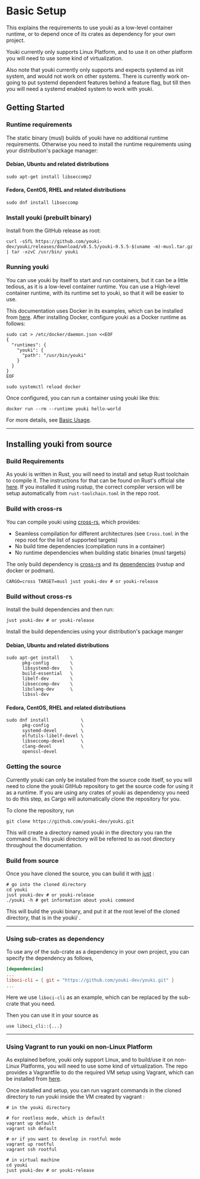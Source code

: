 # Basic Setup

This explains the requirements to use youki as a low-level container runtime, or to depend once of its crates as dependency for your own project.

Youki currently only supports Linux Platform, and to use it on other platform you will need to use some kind of virtualization.

Also note that youki currently only supports and expects systemd as init system, and would not work on other systems. There is currently work on-going to put systemd dependent features behind a feature flag, but till then you will need a systemd enabled system to work with youki.

## Getting Started

### Runtime requirements

The static binary (musl) builds of youki have no additional runtime requirements. Otherwise you need to install the runtime requirements using your distribution's package manager:

#### Debian, Ubuntu and related distributions
```console
sudo apt-get install libseccomp2
```

#### Fedora, CentOS, RHEL and related distributions
```console
sudo dnf install libseccomp
```

### Install youki (prebuilt binary)

Install from the GitHub release as root:

<!--youki release begin-->
```console
curl -sSfL https://github.com/youki-dev/youki/releases/download/v0.5.5/youki-0.5.5-$(uname -m)-musl.tar.gz | tar -xzvC /usr/bin/ youki
```
<!--youki release end-->

### Running youki

You can use youki by itself to start and run containers, but it can be a little tedious, as it is a low-level container runtime. You can use a High-level container runtime, with its runtime set to youki, so that it will be easier to use.

This documentation uses Docker in its examples, which can be installed from [here](https://docs.docker.com/engine/install).
After installing Docker, configure youki as a Docker runtime as follows:

```console
sudo cat > /etc/docker/daemon.json <<EOF
{
  "runtimes": {
    "youki": {
      "path": "/usr/bin/youki"
    }
  }
}
EOF

sudo systemctl reload docker
```

Once configured, you can run a container using youki like this:

```console
docker run --rm --runtime youki hello-world
```

For more details, see [Basic Usage](./basic_usage.md).

---

## Installing youki from source

### Build Requirements

As youki is written in Rust, you will need to install and setup Rust toolchain to compile it. The instructions for that can be found on Rust's official site [here](https://www.rust-lang.org/tools/install).
If you installed it using rustup, the correct compiler version will be setup automatically from `rust-toolchain.toml` in the repo root.

### Build with cross-rs

You can compile youki using [cross-rs](https://github.com/cross-rs/cross), which provides:
* Seamless compilation for different architectures (see `Cross.toml` in the repo root for the list of supported targets)
* No build time dependencies (compilation runs in a container)
* No runtime dependencies when building static binaries (musl targets)

The only build dependency is [cross-rs](https://github.com/cross-rs/cross?tab=readme-ov-file#installation) and its [dependencies](https://github.com/cross-rs/cross?tab=readme-ov-file#dependencies) (rustup and docker or podman).


```console
CARGO=cross TARGET=musl just youki-dev # or youki-release
```

### Build without cross-rs

Install the build dependencies and then run:
```console
just youki-dev # or youki-release
```

Install the build dependencies using your distribution's package manger

#### Debian, Ubuntu and related distributions
```console
sudo apt-get install    \
      pkg-config        \
      libsystemd-dev    \
      build-essential   \
      libelf-dev        \
      libseccomp-dev    \
      libclang-dev      \
      libssl-dev
```

#### Fedora, CentOS, RHEL and related distributions
```console
sudo dnf install            \
      pkg-config            \
      systemd-devel         \
      elfutils-libelf-devel \
      libseccomp-devel      \
      clang-devel           \
      openssl-devel
```

### Getting the source

Currently youki can only be installed from the source code itself, so you will need to clone the youki GitHub repository to get the source code for using it as a runtime. If you are using any crates of youki as dependency you need to do this step, as Cargo will automatically clone the repository for you.

To clone the repository, run

```console
git clone https://github.com/youki-dev/youki.git
```

This will create a directory named youki in the directory you ran the command in. This youki directory will be referred to as root directory throughout the documentation.

### Build from source

Once you have cloned the source, you can build it with [just](https://github.com/casey/just#installation) :

```console
# go into the cloned directory
cd youki
just youki-dev # or youki-release
./youki -h # get information about youki command
```

This will build the youki binary, and put it at the root level of the cloned directory, that is in the youki/ .

---

### Using sub-crates as dependency

To use any of the sub-crate as a dependency in your own project, you can specify the dependency as follows,

```toml
[dependencies]
...
liboci-cli = { git = "https://github.com/youki-dev/youki.git" }
...
```

Here we use `liboci-cli` as an example, which can be replaced by the sub-crate that you need.

Then you can use it in your source as

```
use liboci_cli::{...}
```

---

### Using Vagrant to run youki on non-Linux Platform

As explained before, youki only support Linux, and to build/use it on non-Linux Platforms, you will need to use some kind of virtualization. The repo provides a Vagrantfile to do the required VM setup using Vagrant, which can be installed from [here](https://www.vagrantup.com/docs/installation).

Once installed and setup, you can run vagrant commands in the cloned directory to run youki inside the VM created by vagrant :

```console
# in the youki directory

# for rootless mode, which is default
vagrant up default
vagrant ssh default

# or if you want to develop in rootful mode
vagrant up rootful
vagrant ssh rootful

# in virtual machine
cd youki
just youki-dev # or youki-release
```
